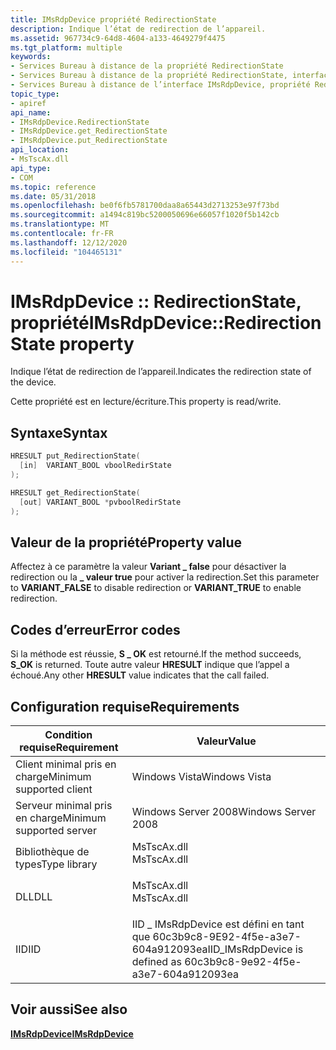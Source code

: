 ```yaml
---
title: IMsRdpDevice propriété RedirectionState
description: Indique l’état de redirection de l’appareil.
ms.assetid: 967734c9-64d8-4604-a133-4649279f4475
ms.tgt_platform: multiple
keywords:
- Services Bureau à distance de la propriété RedirectionState
- Services Bureau à distance de la propriété RedirectionState, interface IMsRdpDevice
- Services Bureau à distance de l’interface IMsRdpDevice, propriété RedirectionState
topic_type:
- apiref
api_name:
- IMsRdpDevice.RedirectionState
- IMsRdpDevice.get_RedirectionState
- IMsRdpDevice.put_RedirectionState
api_location:
- MsTscAx.dll
api_type:
- COM
ms.topic: reference
ms.date: 05/31/2018
ms.openlocfilehash: be0f6fb5781700daa8a65443d2713253e97f73bd
ms.sourcegitcommit: a1494c819bc5200050696e66057f1020f5b142cb
ms.translationtype: MT
ms.contentlocale: fr-FR
ms.lasthandoff: 12/12/2020
ms.locfileid: "104465131"
---
```

# <a name="imsrdpdeviceredirectionstate-property"></a><span data-ttu-id="ea6b0-106">IMsRdpDevice :: RedirectionState, propriété</span><span class="sxs-lookup"><span data-stu-id="ea6b0-106">IMsRdpDevice::RedirectionState property</span></span>

<span data-ttu-id="ea6b0-107">Indique l’état de redirection de l’appareil.</span><span class="sxs-lookup"><span data-stu-id="ea6b0-107">Indicates the redirection state of the device.</span></span>

<span data-ttu-id="ea6b0-108">Cette propriété est en lecture/écriture.</span><span class="sxs-lookup"><span data-stu-id="ea6b0-108">This property is read/write.</span></span>

## <a name="syntax"></a><span data-ttu-id="ea6b0-109">Syntaxe</span><span class="sxs-lookup"><span data-stu-id="ea6b0-109">Syntax</span></span>


```C++
HRESULT put_RedirectionState(
  [in]  VARIANT_BOOL vboolRedirState
);

HRESULT get_RedirectionState(
  [out] VARIANT_BOOL *pvboolRedirState
);
```



## <a name="property-value"></a><span data-ttu-id="ea6b0-110">Valeur de la propriété</span><span class="sxs-lookup"><span data-stu-id="ea6b0-110">Property value</span></span>

<span data-ttu-id="ea6b0-111">Affectez à ce paramètre la valeur **Variant \_ false** pour désactiver la redirection ou la **\_ valeur true** pour activer la redirection.</span><span class="sxs-lookup"><span data-stu-id="ea6b0-111">Set this parameter to **VARIANT\_FALSE** to disable redirection or **VARIANT\_TRUE** to enable redirection.</span></span>

## <a name="error-codes"></a><span data-ttu-id="ea6b0-112">Codes d’erreur</span><span class="sxs-lookup"><span data-stu-id="ea6b0-112">Error codes</span></span>

<span data-ttu-id="ea6b0-113">Si la méthode est réussie, **S \_ OK** est retourné.</span><span class="sxs-lookup"><span data-stu-id="ea6b0-113">If the method succeeds, **S\_OK** is returned.</span></span> <span data-ttu-id="ea6b0-114">Toute autre valeur **HRESULT** indique que l’appel a échoué.</span><span class="sxs-lookup"><span data-stu-id="ea6b0-114">Any other **HRESULT** value indicates that the call failed.</span></span>

## <a name="requirements"></a><span data-ttu-id="ea6b0-115">Configuration requise</span><span class="sxs-lookup"><span data-stu-id="ea6b0-115">Requirements</span></span>



| <span data-ttu-id="ea6b0-116">Condition requise</span><span class="sxs-lookup"><span data-stu-id="ea6b0-116">Requirement</span></span> | <span data-ttu-id="ea6b0-117">Valeur</span><span class="sxs-lookup"><span data-stu-id="ea6b0-117">Value</span></span> |
|-------------------------------------|----------------------------------------------------------------------------------------|
| <span data-ttu-id="ea6b0-118">Client minimal pris en charge</span><span class="sxs-lookup"><span data-stu-id="ea6b0-118">Minimum supported client</span></span><br/> | <span data-ttu-id="ea6b0-119">Windows Vista</span><span class="sxs-lookup"><span data-stu-id="ea6b0-119">Windows Vista</span></span><br/>                                                               |
| <span data-ttu-id="ea6b0-120">Serveur minimal pris en charge</span><span class="sxs-lookup"><span data-stu-id="ea6b0-120">Minimum supported server</span></span><br/> | <span data-ttu-id="ea6b0-121">Windows Server 2008</span><span class="sxs-lookup"><span data-stu-id="ea6b0-121">Windows Server 2008</span></span><br/>                                                         |
| <span data-ttu-id="ea6b0-122">Bibliothèque de types</span><span class="sxs-lookup"><span data-stu-id="ea6b0-122">Type library</span></span><br/>             | <dl> <span data-ttu-id="ea6b0-123"><dt>MsTscAx.dll</dt></span><span class="sxs-lookup"><span data-stu-id="ea6b0-123"><dt>MsTscAx.dll</dt></span></span> </dl> |
| <span data-ttu-id="ea6b0-124">DLL</span><span class="sxs-lookup"><span data-stu-id="ea6b0-124">DLL</span></span><br/>                      | <dl> <span data-ttu-id="ea6b0-125"><dt>MsTscAx.dll</dt></span><span class="sxs-lookup"><span data-stu-id="ea6b0-125"><dt>MsTscAx.dll</dt></span></span> </dl> |
| <span data-ttu-id="ea6b0-126">IID</span><span class="sxs-lookup"><span data-stu-id="ea6b0-126">IID</span></span><br/>                      | <span data-ttu-id="ea6b0-127">IID \_ IMsRdpDevice est défini en tant que 60c3b9c8-9E92-4f5e-a3e7-604a912093ea</span><span class="sxs-lookup"><span data-stu-id="ea6b0-127">IID\_IMsRdpDevice is defined as 60c3b9c8-9e92-4f5e-a3e7-604a912093ea</span></span><br/>        |



## <a name="see-also"></a><span data-ttu-id="ea6b0-128">Voir aussi</span><span class="sxs-lookup"><span data-stu-id="ea6b0-128">See also</span></span>

<dl> <dt>

[<span data-ttu-id="ea6b0-129">**IMsRdpDevice**</span><span class="sxs-lookup"><span data-stu-id="ea6b0-129">**IMsRdpDevice**</span></span>](imsrdpdevice.md)
</dt> </dl>

 

 





